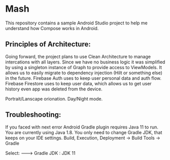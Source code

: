 # Mash
This repository contains a sample Android Studio project to help me understand how Compose works in Android.

## Principles of Architecture:
Going forward, the project plans to use Clean Architecture to manage intercations with all layers. Since we have no business logic it was simplified by using a singleton instance of Graph to provide access to ViewModels. It allows us to easily migrate to dependency injection (Hilt or something else) in the future.
Firebase Auth uses to keep user personal data and auth flow.
Firebase Firestore uses to keep user data, which allows us to get user history even app was deleted from the device.

Portrait/Lanscape orionation.
Day/Night mode.

## Troubleshooting:
If you faced with next error
Android Gradle plugin requires Java 11 to run. You are currently using Java 1.8.
You only need to change Gradle JDK, that keeps on your IDE settings.
Build, Execution, Deployment -> Build Tools -> Gradle

Select: ---> Gradle JDK : JDK 11
